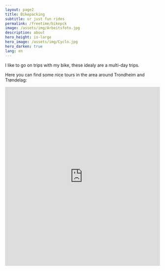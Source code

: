 ```yaml
---
layout: page2
title: Bikepacking
subtitle: or just fun rides
permalink: /freetime/bikepck
image: /assets/img/Arbeitsfoto.jpg
description: about
hero_height: is-large
hero_image: /assets/img/Cyclo.jpg
hero_darken: true 
lang: en
---
```

I like to go on trips with my bike, these idealy are a multi-day trips.

Here you can find some nice tours in the area around Trondheim and Trøndelag:
<iframe src="https://www.komoot.de/user/1772003613430/embed?planned_tours=1" width="100%" height="580" frameborder="0" scrolling="no"></iframe>